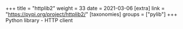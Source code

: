 +++
title = "httplib2"
weight = 33
date = 2021-03-06
[extra]
link = "https://pypi.org/project/httplib2/"
[taxonomies]
groups = ["pylib"]
+++
Python library - HTTP client

